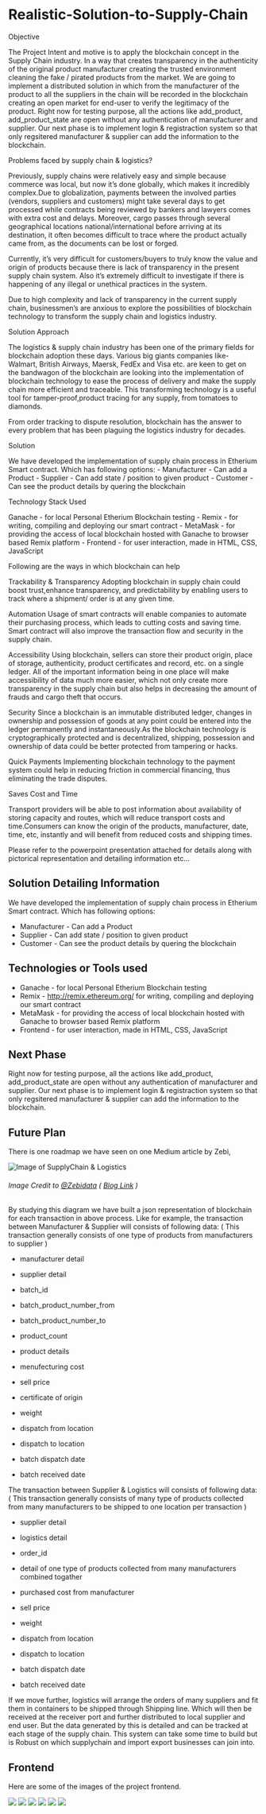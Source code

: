 # Realistic-Solution-to-Supply-Chain

Objective

The Project Intent and motive is to apply the blockchain concept in the Supply Chain industry. In a way that creates transparency in the authenticity of the original product manufacturer creating the trusted environment cleaning the fake / pirated products from the market. We are going to implement a distributed solution in which from the manufacturer of the product to all the suppliers in the chain will be recorded in the blockchain creating an open market for end-user to verify the legitimacy of the product. Right now for testing purpose, all the actions like add_product, add_product_state are open without any authentication of manufacturer and supplier. Our next phase is to implement login & registraction system so that only regsitered manufacturer & supplier can add the information to the blockchain.

Problems faced by supply chain & logistics?

Previously, supply chains were relatively easy and simple because commerce was local, but now it’s done globally, which makes it incredibly complex.Due to globalization, payments between the involved parties (vendors, suppliers and customers) might take several days to get processed while contracts being reviewed by bankers and lawyers comes with extra cost and delays. Moreover, cargo passes through several geographical locations national/international before arriving at its destination, it often becomes difficult to trace where the product actually came from, as the documents can be lost or forged.

Currently, it’s very difficult for customers/buyers to truly know the value and origin of products because there is lack of transparency in the present supply chain system. Also it’s extremely difficult to investigate if there is happening of any illegal or unethical practices in the system.

Due to high complexity and lack of transparency in the current supply chain, businessmen’s are anxious to explore the possibilities of blockchain technology to transform the supply chain and logistics industry.

Solution Approach

The logistics & supply chain industry has been one of the primary fields for blockchain adoption these days. Various big giants companies like- Walmart, British Airways, Maersk, FedEx and Visa etc. are keen to get on the bandwagon of the blockchain are looking into the implementation of blockchain technology to ease the process of delivery and make the supply chain more efficient and traceable. This transforming technology is a useful tool for tamper-proof,product tracing for any supply, from tomatoes to diamonds.

From order tracking to dispute resolution, blockchain has the answer to every problem that has been plaguing the logistics industry for decades.

Solution

We have developed the implementation of supply chain process in Etherium Smart contract. Which has following options: - Manufacturer - Can add a Product - Supplier - Can add state / position to given product - Customer - Can see the product details by quering the blockchain

Technology Stack Used

Ganache - for local Personal Etherium Blockchain testing - Remix - for writing, compiling and deploying our smart contract - MetaMask - for providing the access of local blockchain hosted with Ganache to browser based Remix platform - Frontend - for user interaction, made in HTML, CSS, JavaScript

Following are the ways in which blockchain can help

Trackability & Transparency Adopting blockchain in supply chain could boost trust,enhance transparency, and predictability by enabling users to track where a shipment/ order is at any given time.

Automation Usage of smart contracts will enable companies to automate their purchasing process, which leads to cutting costs and saving time. Smart contract will also improve the transaction flow and security in the supply chain.

Accessibility Using blockchain, sellers can store their product origin, place of storage, authenticity, product certificates and record, etc. on a single ledger. All of the important information being in one place will make accessibility of data much more easier, which not only create more transparency in the supply chain but also helps in decreasing the amount of frauds and cargo theft that occurs.

Security Since a blockchain is an immutable distributed ledger, changes in ownership and possession of goods at any point could be entered into the ledger permanently and instantaneously.As the blockchain technology is cryptographically protected and is decentralized, shipping, possession and ownership of data could be better protected from tampering or hacks.

Quick Payments Implementing blockchain technology to the payment system could help in reducing friction in commercial financing, thus eliminating the trade disputes.

Saves Cost and Time

Transport providers will be able to post information about availability of storing capacity and routes, which will reduce transport costs and time.Consumers can know the origin of the products, manufacturer, date, time, etc, instantly and will benefit from reduced costs and shipping times.

Please refer to the powerpoint presentation attached for details along with pictorical representation and detailing information etc...

## Solution Detailing Information
We have developed the implementation of supply chain process in Etherium Smart contract. Which has following options:
- Manufacturer - Can add a Product
- Supplier - Can add state / position to given product
- Customer - Can see the product details by quering the blockchain

## Technologies or Tools used
- Ganache - for local Personal Etherium Blockchain testing
- Remix - http://remix.ethereum.org/ for writing, compiling and deploying our smart contract
- MetaMask - for providing the access of local blockchain hosted with Ganache to browser based Remix platform
- Frontend - for user interaction, made in HTML, CSS, JavaScript

## Next Phase
Right now for testing purpose, all the actions like add_product, add_product_state are open without any authentication of manufacturer and supplier. Our next phase is to implement login & registraction system so that only regsitered manufacturer & supplier can add the information to the blockchain.

## Future Plan
There is one roadmap we have seen on one Medium article by Zebi,

![Image of SupplyChain & Logistics](https://miro.medium.com/max/2640/0*ESvVyCvkJUR2yZ9s)
###### Image Credit to [@Zebidata]( https://medium.com/@Zebidata ) ( [Blog Link]( https://medium.com/@Zebidata/blockchain-in-supply-chain-logistics-6cdfe36ffe88 ) )

By studying this diagram we have built a json representation of blockchain for each transaction in above process.
Like for example, the transaction between Manufacturer & Supplier will consists of following data:
( This transaction generally consists of one type of products from manufacturers to supplier )
- manufacturer detail
- supplier detail

- batch_id
- batch_product_number_from
- batch_product_number_to
- product_count
- product details
- menufecturing cost
- sell price
- certificate of origin
- weight

- dispatch from location
- dispatch to location
- batch dispatch date
- batch received date

The transaction between Supplier & Logistics will consists of following data:
( This transaction generally consists of many type of products collected from many manufacturers to be shipped to one location per transaction )
- supplier detail
- logistics detail

- order_id
- detail of one type of products collected from many manufacturers combined togather
- purchased cost from manufacturer
- sell price
- weight

- dispatch from location
- dispatch to location
- batch dispatch date
- batch received date

If we move further, logistics will arrange the orders of many suppliers and fit them in containers to be shipped through Shipping line. Which will then be received at the receiver port and further distributed to local supplier and end user.
But the data generated by this is detailed and can be tracked at each stage of the supply chain. This system can take some time to build but is Robust on which supplychain and import export businesses can join into.

## Frontend
Here are some of the images of the project frontend.

![]( https://github.com/Apollo9999/Realistic-Solution-to-Supply-Chain/blob/main/images/1.png )
![]( https://raw.githubusercontent.com/shivamrawal19/supplychain/main/project_images/2.png )
![]( https://raw.githubusercontent.com/shivamrawal19/supplychain/main/project_images/3.png )
![]( https://raw.githubusercontent.com/shivamrawal19/supplychain/main/project_images/4.png )
![]( https://raw.githubusercontent.com/shivamrawal19/supplychain/main/project_images/5.png )
![]( https://raw.githubusercontent.com/shivamrawal19/supplychain/main/project_images/6.png )

